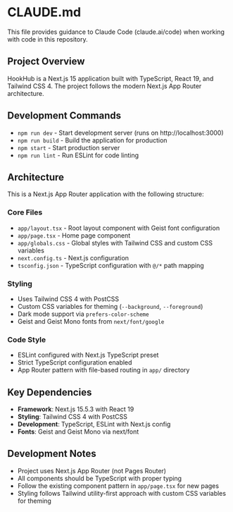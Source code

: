 # CLAUDE.md

This file provides guidance to Claude Code (claude.ai/code) when working with code in this repository.

## Project Overview

HookHub is a Next.js 15 application built with TypeScript, React 19, and Tailwind CSS 4. The project follows the modern Next.js App Router architecture.

## Development Commands

- `npm run dev` - Start development server (runs on http://localhost:3000)
- `npm run build` - Build the application for production
- `npm start` - Start production server
- `npm run lint` - Run ESLint for code linting

## Architecture

This is a Next.js App Router application with the following structure:

### Core Files
- `app/layout.tsx` - Root layout component with Geist font configuration
- `app/page.tsx` - Home page component
- `app/globals.css` - Global styles with Tailwind CSS and custom CSS variables
- `next.config.ts` - Next.js configuration
- `tsconfig.json` - TypeScript configuration with `@/*` path mapping

### Styling
- Uses Tailwind CSS 4 with PostCSS
- Custom CSS variables for theming (`--background`, `--foreground`)
- Dark mode support via `prefers-color-scheme`
- Geist and Geist Mono fonts from `next/font/google`

### Code Style
- ESLint configured with Next.js TypeScript preset
- Strict TypeScript configuration enabled
- App Router pattern with file-based routing in `app/` directory

## Key Dependencies

- **Framework**: Next.js 15.5.3 with React 19
- **Styling**: Tailwind CSS 4 with PostCSS
- **Development**: TypeScript, ESLint with Next.js config
- **Fonts**: Geist and Geist Mono via next/font

## Development Notes

- Project uses Next.js App Router (not Pages Router)
- All components should be TypeScript with proper typing
- Follow the existing component pattern in `app/page.tsx` for new pages
- Styling follows Tailwind utility-first approach with custom CSS variables for theming